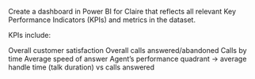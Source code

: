 

Create a dashboard in Power BI for Claire that reflects all relevant Key Performance Indicators (KPIs) and metrics in the dataset.

KPIs include:

Overall customer satisfaction
Overall calls answered/abandoned
Calls by time
Average speed of answer
Agent’s performance quadrant -> average handle time (talk duration) vs calls answered
